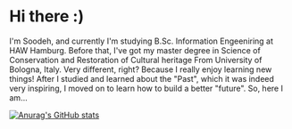 # Hi there :) 

I'm Soodeh, and currently I'm studying B.Sc. Information Engeeniring at HAW Hamburg. Before that, I've got my master degree in Science of Conservation and Restoration of Cultural heritage From University of Bologna, Italy. Very different, right? Because I really enjoy learning new things! After I studied and learned about the "Past", which it was indeed very inspiring, I moved on to learn how to build a better "future". So, here I am...

[![Anurag's GitHub stats](https://github-readme-stats.vercel.app/api?username=SoodehMousaviasl)](https://github.com/anuraghazra/github-readme-stats)
